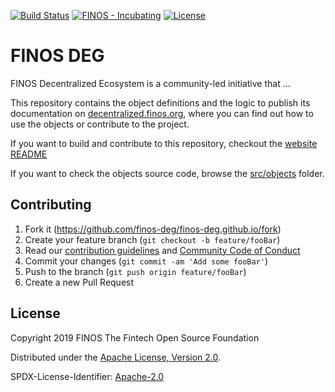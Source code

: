 [![Build Status](https://travis-ci.org/finos-fo/finos-fo.svg?branch=master)](https://travis-ci.com/finos-fo/finos-fo)
[![FINOS - Incubating](https://cdn.rawgit.com/finos/contrib-toolbox/master/images/badge-incubating.svg)](https://finosfoundation.atlassian.net/wiki/display/FINOS/Incubating)
[![License](https://img.shields.io/badge/License-Apache%202.0-blue.svg)](https://opensource.org/licenses/Apache-2.0)

# FINOS DEG

FINOS Decentralized Ecosystem is a community-led initiative that ...

This repository contains the object definitions and the logic to publish its documentation on [decentralized.finos.org](https://decentralized.finos.org), where you can find out how to use the objects or contribute to the project.

If you want to build and contribute to this repository, checkout the [website README](website/README.md)

If you want to check the objects source code, browse the [src/objects](src/objects) folder.

## Contributing

1. Fork it (<https://github.com/finos-deg/finos-deg.github.io/fork>)
2. Create your feature branch (`git checkout -b feature/fooBar`)
3. Read our [contribution guidelines](.github/CONTRIBUTING.md) and [Community Code of Conduct](https://www.finos.org/code-of-conduct)
4. Commit your changes (`git commit -am 'Add some fooBar'`)
5. Push to the branch (`git push origin feature/fooBar`)
6. Create a new Pull Request

## License

Copyright 2019 FINOS The Fintech Open Source Foundation

Distributed under the [Apache License, Version 2.0](http://www.apache.org/licenses/LICENSE-2.0).

SPDX-License-Identifier: [Apache-2.0](https://spdx.org/licenses/Apache-2.0)
